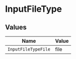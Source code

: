 # InputFileType


## Values

| Name                | Value               |
| ------------------- | ------------------- |
| `InputFileTypeFile` | file                |